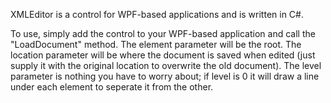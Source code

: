XMLEditor is a control for WPF-based applications and is written in C#.

To use, simply add the control to your WPF-based application and call the "LoadDocument" method. The element parameter will be the root. The location parameter will be where the document is saved when edited (just supply it with the original location to overwrite the old document). The level parameter is nothing you have to worry about; if level is 0 it will draw a line under each element to seperate it from the other.
